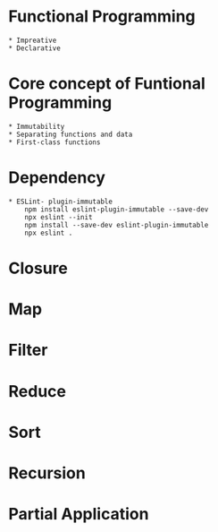 # Functional Programming

    * Impreative
    * Declarative

# Core concept of Funtional Programming

    * Immutability
    * Separating functions and data
    * First-class functions

# Dependency

    * ESLint- plugin-immutable
        npm install eslint-plugin-immutable --save-dev
        npx eslint --init
        npm install --save-dev eslint-plugin-immutable
        npx eslint .

# Closure

# Map

# Filter

# Reduce

# Sort

# Recursion

# Partial Application
